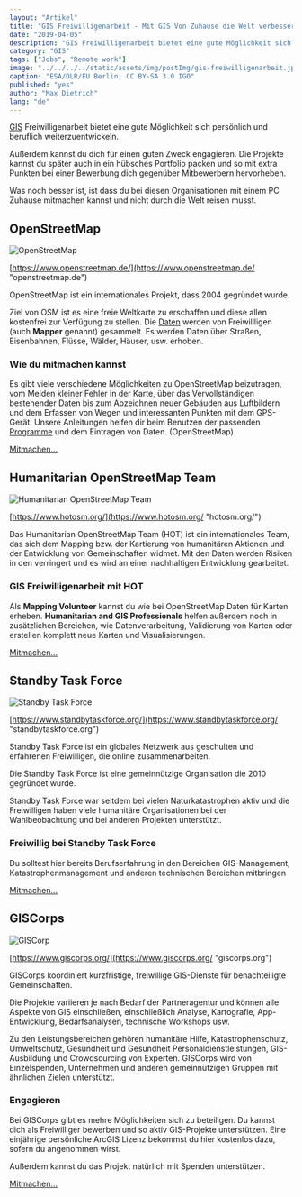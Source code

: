 ```yaml
---
layout: "Artikel"
title: "GIS Freiwilligenarbeit - Mit GIS Von Zuhause die Welt verbessern"
date: "2019-04-05"
description: "GIS Freiwilligenarbeit bietet eine gute Möglichkeit sich persönlich und beruflich weiterzuentwickeln."
category: "GIS"
tags: ["Jobs", "Remote work"]
image: "../../../../static/assets/img/postImg/gis-freiwilligenarbeit.jpg"
caption: "ESA/DLR/FU Berlin; CC BY-SA 3.0 IGO"
published: "yes"
author: "Max Dietrich"
lang: "de"
---
```


[GIS](/gis/was-ist-gis "Was ist GIS?") Freiwilligenarbeit bietet eine gute Möglichkeit sich persönlich und beruflich weiterzuentwickeln.

Außerdem kannst du dich für einen guten Zweck engagieren. Die Projekte kannst du später auch in ein hübsches Portfolio packen und so mit extra Punkten bei einer Bewerbung dich gegenüber Mitbewerbern hervorheben.

Was noch besser ist, ist dass du bei diesen Organisationen mit einem PC Zuhause mitmachen kannst und nicht durch die Welt reisen musst.

## OpenStreetMap

![OpenStreetMap](https://upload.wikimedia.org/wikipedia/commons/thumb/b/b0/Openstreetmap_logo.svg/256px-Openstreetmap_logo.svg.png "OpenStreetMap")

[https://www.openstreetmap.de/](https://www.openstreetmap.de/ "openstreetmap.de")

OpenStreetMap ist ein internationales Projekt, dass 2004 gegründet wurde.

Ziel von OSM ist es eine freie Weltkarte zu erschaffen und diese allen kostenfrei zur Verfügung zu stellen. Die [Daten](/gis/was-sind-geodaten/ "Geodaten") werden von Freiwillligen (auch **Mapper** genannt) gesammelt. Es werden Daten über Straßen, Eisenbahnen, Flüsse, Wälder, Häuser, usw. erhoben.

### Wie du mitmachen kannst

Es gibt viele verschiedene Möglichkeiten zu OpenStreetMap beizutragen, vom Melden kleiner Fehler in der Karte, über das Vervollständigen bestehender Daten bis zum Abzeichnen neuer Gebäuden aus Luftbildern und dem Erfassen von Wegen und interessanten Punkten mit dem GPS-Gerät. Unsere Anleitungen helfen dir beim Benutzen der passenden [Programme](/gis/gis-software-optionen/ "GIS Software Optionen") und dem Eintragen von Daten. (OpenStreetMap)

[Mitmachen...](https://www.openstreetmap.de/faq.html#wie_mitmachen "openstreetmap.de")

## Humanitarian OpenStreetMap Team

![Humanitarian OpenStreetMap Team](https://www.hotosm.org/images/hot-logo-icon-nav.svg "Humanitarian OpenStreetMap Team")

[https://www.hotosm.org/](https://www.hotosm.org/ "hotosm.org/")

Das Humanitarian OpenStreetMap Team (HOT) ist ein internationales Team, das sich dem Mapping bzw. der Kartierung von humanitären Aktionen und der Entwicklung von Gemeinschaften widmet. Mit den Daten werden Risiken in den verringert und es wird an einer nachhaltigen Entwicklung gearbeitet.

### GIS Freiwilligenarbeit mit HOT

Als **Mapping Volunteer** kannst du wie bei OpenStreetMap Daten für Karten erheben. **Humanitarian and GIS Professionals** helfen außerdem noch in zusätzlichen Bereichen, wie Datenverarbeitung, Validierung von Karten oder erstellen komplett neue Karten und Visualisierungen.

[Mitmachen...](https://www.hotosm.org/volunteer#humanitarian-and-gis-professionals "hotosm.org/volunteer")

## Standby Task Force

![Standby Task Force](https://www.standbytaskforce.org/wp-content/uploads/2016/02/cropped-Logo_SBTF_RED-03-450x203.png "Standby Task Force")

[https://www.standbytaskforce.org/](https://www.standbytaskforce.org/ "standbytaskforce.org")

Standby Task Force ist ein globales Netzwerk aus geschulten und erfahrenen Freiwilligen, die online zusammenarbeiten.

Die Standby Task Force ist eine gemeinnützige Organisation die 2010 gegründet wurde.

Standby Task Force war seitdem bei vielen Naturkatastrophen aktiv und die Freiwilligen haben viele humanitäre Organisationen bei der Wahlbeobachtung und bei anderen Projekten unterstützt.

### Freiwillig bei Standby Task Force

Du solltest hier bereits Berufserfahrung in den Bereichen GIS-Management, Katastrophenmanagement und anderen technischen Bereichen mitbringen

[Mitmachen...](https://www.standbytaskforce.org/help-us/volunteer-with-us/)

## GISCorps

![GISCorp](https://www.urisa.org/clientuploads/directory/graphics/gc_logo.jpg "GISCorp")

[https://www.giscorps.org/](https://www.giscorps.org/ "giscorps.org")

GISCorps koordiniert kurzfristige, freiwillige GIS-Dienste für benachteiligte Gemeinschaften.

Die Projekte variieren je nach Bedarf der Partneragentur und können alle Aspekte von GIS einschließen, einschließlich Analyse, Kartografie, App-Entwicklung, Bedarfsanalysen, technische Workshops usw.

Zu den Leistungsbereichen gehören humanitäre Hilfe, Katastrophenschutz, Umweltschutz, Gesundheit und Gesundheit Personaldienstleistungen, GIS-Ausbildung und Crowdsourcing von Experten. GISCorps wird von Einzelspenden, Unternehmen und anderen gemeinnützigen Gruppen mit ähnlichen Zielen unterstützt.

### Engagieren

Bei GISCorps gibt es mehre Möglichkeiten sich zu beteiligen. Du kannst dich als Freiwilliger bewerben und so aktiv GIS-Projekte unterstützen. Eine einjährige persönliche ArcGIS Lizenz bekommst du hier kostenlos dazu, sofern du angenommen wirst.

Außerdem kannst du das Projekt natürlich mit Spenden unterstützen.

[Mitmachen...](https://www.giscorps.org/become-a-volunteer/ "giscorps.org")